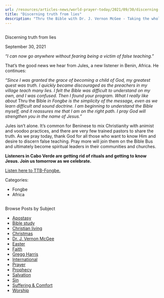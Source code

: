 ```yaml
---
url: /resources/articles-news/world-prayer-today/2021/09/30/discerning-truth-from-lies
title: "Discerning truth from lies"
description: "Thru the Bible with Dr. J. Vernon McGee - Taking the whole Word to the whole world"
---
```







## 
 Discerning truth from lies


September 30, 2021
![]()




*“I can now go anywhere without fearing being a victim of false teaching.”*

That’s the good news we hear from Jules, a new listener in Benin, Africa. He continues:

*“Since I was granted the grace of becoming a child of God, my greatest quest was truth. I quickly became discouraged as the preachers in my village teach many lies. I felt the Bible was difficult to understand on my own, and I was confused. Then I found your program. What I really like about* Thru the Bible *in Fongbe is the simplicity of the message, even as we learn difficult and sound doctrine. I am beginning to understand the Bible myself, and it reassures me that I am on the right path. I pray God will strengthen you in the name of Jesus.”*

Jules isn’t alone. It’s common for Beninese to mix Christianity with animist and voodoo practices, and there are very few trained pastors to share the truth. As we pray today, thank God for all those who want to know Him and desire to discern false teaching. Pray more will join them on the Bible Bus and ultimately become spiritual leaders in their communities and churches.

**Listeners in Cabo Verde are getting rid of rituals and getting to know Jesus. Join us tomorrow as we celebrate.**

[Listen here to TTB-Fongbe.](https://ttb.twr.org/home/day,0338/language,FON)



Categories: 


* Fongbe
* Africa









## 
 Browse Posts by Subject


* [Apostasy](/resources/articles-news/-in-tags/tags/Apostasy)
* [Bible study](/resources/articles-news/-in-tags/tags/Bible-study)
* [Christian living](/resources/articles-news/-in-tags/tags/Christian-living)
* [Christmas](/resources/articles-news/-in-tags/tags/Christmas)
* [Dr. J. Vernon McGee](/resources/articles-news/-in-tags/tags/Dr-J-Vernon-McGee)
* [Easter](/resources/articles-news/-in-tags/tags/easter)
* [Faith](/resources/articles-news/-in-tags/tags/Faith)
* [Gregg Harris](/resources/articles-news/-in-tags/tags/Gregg-Harris)
* [International](/resources/articles-news/-in-tags/tags/International)
* [Prayer](/resources/articles-news/-in-tags/tags/prayer)
* [Prophecy](/resources/articles-news/-in-tags/tags/Prophecy)
* [Salvation](/resources/articles-news/-in-tags/tags/Salvation)
* [Sin](/resources/articles-news/-in-tags/tags/sin)
* [Suffering & Comfort](/resources/articles-news/-in-tags/tags/Suffering-Comfort)
* [Worship](/resources/articles-news/-in-tags/tags/worship)






